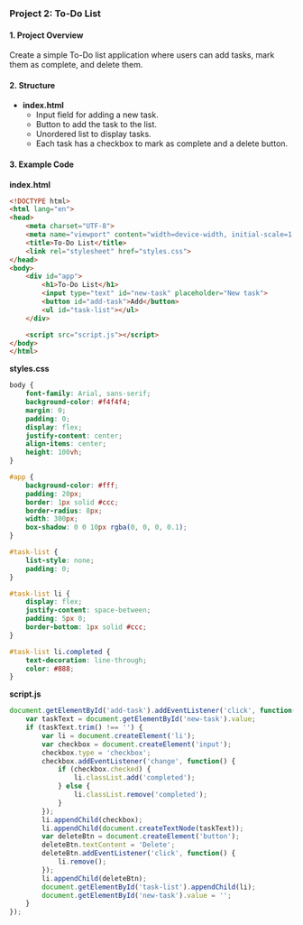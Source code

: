 ### **Project 2: To-Do List**

#### **1. Project Overview**
Create a simple To-Do list application where users can add tasks, mark them as complete, and delete them.

#### **2. Structure**
- **index.html**
  - Input field for adding a new task.
  - Button to add the task to the list.
  - Unordered list to display tasks.
  - Each task has a checkbox to mark as complete and a delete button.

#### **3. Example Code**

**index.html**
```html
<!DOCTYPE html>
<html lang="en">
<head>
    <meta charset="UTF-8">
    <meta name="viewport" content="width=device-width, initial-scale=1.0">
    <title>To-Do List</title>
    <link rel="stylesheet" href="styles.css">
</head>
<body>
    <div id="app">
        <h1>To-Do List</h1>
        <input type="text" id="new-task" placeholder="New task">
        <button id="add-task">Add</button>
        <ul id="task-list"></ul>
    </div>

    <script src="script.js"></script>
</body>
</html>
```

**styles.css**
```css
body {
    font-family: Arial, sans-serif;
    background-color: #f4f4f4;
    margin: 0;
    padding: 0;
    display: flex;
    justify-content: center;
    align-items: center;
    height: 100vh;
}

#app {
    background-color: #fff;
    padding: 20px;
    border: 1px solid #ccc;
    border-radius: 8px;
    width: 300px;
    box-shadow: 0 0 10px rgba(0, 0, 0, 0.1);
}

#task-list {
    list-style: none;
    padding: 0;
}

#task-list li {
    display: flex;
    justify-content: space-between;
    padding: 5px 0;
    border-bottom: 1px solid #ccc;
}

#task-list li.completed {
    text-decoration: line-through;
    color: #888;
}
```

**script.js**
```javascript
document.getElementById('add-task').addEventListener('click', function() {
    var taskText = document.getElementById('new-task').value;
    if (taskText.trim() !== '') {
        var li = document.createElement('li');
        var checkbox = document.createElement('input');
        checkbox.type = 'checkbox';
        checkbox.addEventListener('change', function() {
            if (checkbox.checked) {
                li.classList.add('completed');
            } else {
                li.classList.remove('completed');
            }
        });
        li.appendChild(checkbox);
        li.appendChild(document.createTextNode(taskText));
        var deleteBtn = document.createElement('button');
        deleteBtn.textContent = 'Delete';
        deleteBtn.addEventListener('click', function() {
            li.remove();
        });
        li.appendChild(deleteBtn);
        document.getElementById('task-list').appendChild(li);
        document.getElementById('new-task').value = '';
    }
});
```
